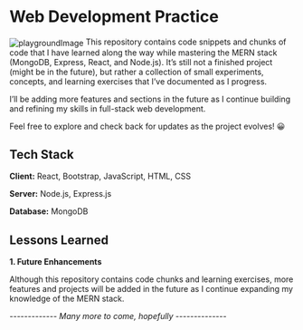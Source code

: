 
# Web Development Practice

<img align="center" alt="playgroundImage" src="https://i.pinimg.com/originals/39/e8/8b/39e88bfd10e4a9b19bd90b7bf0c0aa88.gif"></img>
This repository contains code snippets and chunks of code that I have learned along the way while mastering the MERN stack (MongoDB, Express, React, and Node.js). It’s still not a finished project (might be in the future), but rather a collection of small experiments, concepts, and learning exercises that I’ve documented as I progress.

I’ll be adding more features and sections in the future as I continue building and refining my skills in full-stack web development.

Feel free to explore and check back for updates as the project evolves! 😀


## Tech Stack

**Client:** React, Bootstrap, JavaScript, HTML, CSS

**Server:** Node.js, Express.js

**Database:** MongoDB


## Lessons Learned

**1. Future Enhancements**

Although this repository contains code chunks and learning exercises, more features and projects will be added in the future as I continue expanding my knowledge of the MERN stack.

*------------- Many more to come, hopefully --------------*


